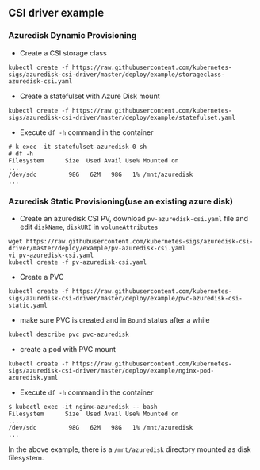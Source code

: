 ## CSI driver example
### Azuredisk Dynamic Provisioning
 - Create a CSI storage class
```
kubectl create -f https://raw.githubusercontent.com/kubernetes-sigs/azuredisk-csi-driver/master/deploy/example/storageclass-azuredisk-csi.yaml
```

 - Create a statefulset with Azure Disk mount
```
kubectl create -f https://raw.githubusercontent.com/kubernetes-sigs/azuredisk-csi-driver/master/deploy/example/statefulset.yaml
```

 - Execute `df -h` command in the container
```
# k exec -it statefulset-azuredisk-0 sh
# df -h
Filesystem      Size  Used Avail Use% Mounted on
...
/dev/sdc         98G   62M   98G   1% /mnt/azuredisk
...
```

### Azuredisk Static Provisioning(use an existing azure disk)
 - Create an azuredisk CSI PV, download `pv-azuredisk-csi.yaml` file and edit `diskName`, `diskURI` in `volumeAttributes`
```
wget https://raw.githubusercontent.com/kubernetes-sigs/azuredisk-csi-driver/master/deploy/example/pv-azuredisk-csi.yaml
vi pv-azuredisk-csi.yaml
kubectl create -f pv-azuredisk-csi.yaml
```

 - Create a PVC
```
kubectl create -f https://raw.githubusercontent.com/kubernetes-sigs/azuredisk-csi-driver/master/deploy/example/pvc-azuredisk-csi-static.yaml
```

 - make sure PVC is created and in `Bound` status after a while
```
kubectl describe pvc pvc-azuredisk
```

 - create a pod with PVC mount
```
kubectl create -f https://raw.githubusercontent.com/kubernetes-sigs/azuredisk-csi-driver/master/deploy/example/nginx-pod-azuredisk.yaml
```

 - Execute `df -h` command in the container
```
$ kubectl exec -it nginx-azuredisk -- bash
Filesystem      Size  Used Avail Use% Mounted on
...
/dev/sdc         98G   62M   98G   1% /mnt/azuredisk
...
```
In the above example, there is a `/mnt/azuredisk` directory mounted as disk filesystem.

